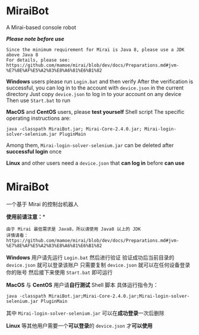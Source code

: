 # MiraiBot
A Mirai-based console robot

***Please note before use***
```
Since the minimum requirement for Mirai is Java 8, please use a JDK above Java 8
For details, please see: https://github.com/mamoe/mirai/blob/dev/docs/Preparations.md#jvm-%E7%8E%AF%E5%A2%83%E8%A6%81%E6%B1%82
```
**Windows** users please run `Login.bat` and then verify
  After the verification is successful, you can log in to the account with `device.json` in the current directory
  Just copy `device.json` to log in to your account on any device
  Then use `Start.bat` to run

**MacOS** and **CentOS** users, please **test yourself** Shell script
  The specific operating instructions are:
```
java -classpath MiraiBot.jar; Mirai-Core-2.4.0.jar; Mirai-login-solver-selenium.jar PluginMain
```
  Among them, `Mirai-login-solver-selenium.jar` can be deleted after **successful login** once

**Linux** and other users need a `device.json` that **can log in** before **can use**


# MiraiBot
一个基于 Mirai 的控制台机器人

**使用前请注意：***
```
由于 Mirai 最低需求是 Java8，所以请使用 Java8 以上的 JDK
详情请看：https://github.com/mamoe/mirai/blob/dev/docs/Preparations.md#jvm-%E7%8E%AF%E5%A2%83%E8%A6%81%E6%B1%82
```
**Windows** 用户请先运行 `Login.bat` 然后进行验证
 验证成功后当前目录的 `device.json` 就可以登录该账户
 只需要复制 `device.json` 就可以在任何设备登录你的账号
 然后接下来使用 `Start.bat` 即可运行

**MacOS** 与 **CentOS** 用户请**自行测试** Shell 脚本
 具体运行指令为：
```
java -classpath MiraiBot.jar;Mirai-Core-2.4.0.jar;Mirai-login-solver-selenium.jar PluginMain
```
 其中 `Mirai-login-solver-selenium.jar` 可以在**成功登录**一次后删除

**Linux** 等其他用户需要一个**可以登录**的 `device.json` 才**可以使用**
